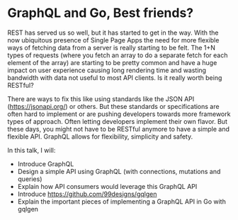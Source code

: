 # GraphQL and Go, Best friends?

REST has served us so well, but it has started to get in the way. With the now ubiquitous presence of Single Page Apps the need for more flexible ways of fetching data from a server is really starting to be felt. The 1+N types of requests (where you fetch an array to do a separate fetch for each element of the array) are starting to be pretty common and have a huge impact on user experience causing long rendering time and wasting bandwidth with data not useful to most API clients. Is it really worth being RESTful? 

There are ways to fix this like using standards like the JSON API (https://jsonapi.org/) or others. But these standards or specifications are often hard to implement or are pushing developers towards more framework types of approach. Often letting developers implement their own flavor. But these days, you might not have to be RESTful anymore to have a simple and flexible API. GraphQL allows for flexibility, simplicity and safety.

In this talk, I will:
* Introduce GraphQL
* Design a simple API using GraphQL (with connections, mutations and queries)
* Explain how API consumers would leverage this GraphQL API
* Introduce https://github.com/99designs/gqlgen
* Explain the important pieces of implementing a GraphQL API in Go with gqlgen
